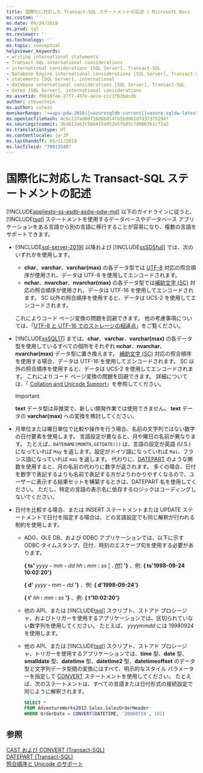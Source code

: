 ```yaml
---
title: 国際化に対応した Transact-SQL ステートメントの記述 | Microsoft Docs
ms.custom: ''
ms.date: 04/24/2019
ms.prod: sql
ms.reviewer: ''
ms.technology: ''
ms.topic: conceptual
helpviewer_keywords:
- writing international statements
- Transact-SQL international considerations
- international considerations [SQL Server], Transact-SQL
- Database Engine international considerations [SQL Server], Transact-SQL
- statements [SQL Server], international
- database international considerations [SQL Server], Transact-SQL
- dates [SQL Server], international considerations
ms.assetid: f0b10fee-27f7-45fe-aece-ccc3f63bdcdb
author: stevestein
ms.author: sstein
monikerRange: '>=aps-pdw-2016||=azuresqldb-current||=azure-sqldw-latest||>=sql-server-2016||=sqlallproducts-allversions||>=sql-server-linux-2017||=azuresqldb-mi-current'
ms.openlocfilehash: 4cbc237ad0df16dbb854fb5bd062d7d37375294f
ms.sourcegitcommit: 3bd813ab2c56b415a952e5fbd5cfd96b361c72a2
ms.translationtype: HT
ms.contentlocale: ja-JP
ms.lasthandoff: 09/11/2019
ms.locfileid: "70913548"
---
```

# <a name="write-international-transact-sql-statements"></a>国際化に対応した Transact-SQL ステートメントの記述
[!INCLUDE[appliesto-ss-asdb-asdw-pdw-md](../../includes/appliesto-ss-asdb-asdw-pdw-md.md)]
  以下のガイドラインに従うと、 [!INCLUDE[tsql](../../includes/tsql-md.md)] ステートメントを使用するデータベースやデータベース アプリケーションをある言語から別の言語に移行することが容易になり、複数の言語をサポートできます。  

-   [!INCLUDE[sql-server-2019](../../includes/sssqlv15-md.md)] 以降および [!INCLUDE[ssSDSfull](../../includes/sssdsfull-md.md)] では、次のいずれかを使用します。
    -   <bpt id="p1">**</bpt>char<ept id="p1">**</ept>、<bpt id="p2">**</bpt>varchar<ept id="p2">**</ept>、<bpt id="p3">**</bpt>varchar(max)<ept id="p3">**</ept> の各データ型では <bpt id="p4">[</bpt>UTF-8<ept id="p4">](../../relational-databases/collations/collation-and-unicode-support.md#utf8)</ept> 対応の照合順序が使用され、データは UTF-8 を使用してエンコードされます。
    -   **nchar**、**nvarchar**、**nvarchar(max)** の各データ型では[補助文字 (SC)](../../relational-databases/collations/collation-and-unicode-support.md#Supplementary_Characters) 対応の照合順序が使用され、データは UTF-16 を使用してエンコードされます。 SC 以外の照合順序を使用すると、データは UCS-2 を使用してエンコードされます。      

    これによりコード ページ変換の問題を回避できます。 他の考慮事項については、「[UTF-8 と UTF-16 でのストレージの相違点](../../relational-databases/collations/collation-and-unicode-support.md#storage_differences)」をご覧ください。  

-   [!INCLUDE[ssSQL17](../../includes/sssql17-md.md)] までは、**char**、**varchar**、**varchar(max)** の各データ型を使用しているすべての個所をそれぞれ **nchar**、**nvarchar**、**nvarchar(max)** データ型に置き換えます。 [補助文字 (SC)](../../relational-databases/collations/collation-and-unicode-support.md#Supplementary_Characters) 対応の照合順序を使用する場合、データは UTF-16 を使用してエンコードされます。 SC 以外の照合順序を使用すると、データは UCS-2 を使用してエンコードされます。 これによりコード ページ変換の問題を回避できます。 詳細については、「 [Collation and Unicode Support](../../relational-databases/collations/collation-and-unicode-support.md)」を参照してください。 

    > [!IMPORTANT]
    > **text** データ型は非推奨で、新しい開発作業では使用できません。 **text** データの **varchar(max)** への変換を検討してください。
  
-   月単位または曜日単位で比較や操作を行う場合、名前の文字列ではない数字の日付要素を使用します。 言語設定が異なると、月や曜日の名前が異なります。 たとえば、`DATENAME(MONTH,GETDATE())` は、言語の設定が英語 (U.S.) になっていれば `May` を返します。設定がドイツ語になっていれば `Mai`、フランス語になっていれば `mai` を返します。 代わりに、[DATEPART](../../t-sql/functions/datepart-transact-sql.md) のような関数を使用すると、月の名前の代わりに数字が返されます。 多くの場合、日付を数字で表記するよりも名前で表記する方がよりわかりやすくなるので、ユーザーに表示する結果セットを構築するときは、DATEPART 名を使用してください。 ただし、特定の言語の表示名に依存するロジックはコーディングしないでください。  
  
-   日付を比較する場合、または INSERT ステートメントまたは UPDATE ステートメントで日付を指定する場合は、どの言語設定でも同じ解釈が行われる制約を使用します。  
  
    -   ADO、OLE DB、および ODBC アプリケーションでは、以下に示す ODBC タイムスタンプ、日付、時刻のエスケープ句を使用する必要があります。  
  
         **{ ts'** _yyyy_ **-** _mm_ **-** _dd_ _hh_ **:** _mm_ **:** _ss_ [ **.** _fff_] **'}** 、例: **{ ts'1998-09-24 10:02:20'}**  
  
         **{ d'** _yyyy_ **-** _mm_ **-** _dd_ **'}** 、例: **{ d'1998-09-24'}**
  
         **{ t'** _hh_ **:** _mm_ **:** _ss_ **'}** 、例: **{ t'10:02:20'}**  
  
    -   他の API、または [!INCLUDE[tsql](../../includes/tsql-md.md)] スクリプト、ストアド プロシージャ、およびトリガーを使用するアプリケーションでは、区切られていない数字列を使用してください。 たとえば、 *yyyymmdd* には 19980924 を使用します。  
  
    -   他の API、または [!INCLUDE[tsql](../../includes/tsql-md.md)] スクリプト、ストアド プロシージャ、トリガーを使用するアプリケーションでは、**time** 型、**date** 型、**smalldate** 型、**datetime** 型、**datetime2** 型、**datetimeoffset** のデータ型と文字列データ型間の変換にはすべて、明示的なスタイル パラメーターを指定して [CONVERT](../../t-sql/functions/cast-and-convert-transact-sql.md) ステートメントを使用してください。 たとえば、次のステートメントは、すべての言語または日付形式の接続設定で同じように解釈されます。  
  
        ```sql  
        SELECT *  
        FROM AdventureWorks2012.Sales.SalesOrderHeader  
        WHERE OrderDate = CONVERT(DATETIME, '20060719', 101)  
        ```  
  
## <a name="see-also"></a>参照
[CAST および CONVERT &#40;Transact-SQL&#41;](../../t-sql/functions/cast-and-convert-transact-sql.md)     
[DATEPART &#40;Transact-SQL&#41;](../../t-sql/functions/datepart-transact-sql.md)        
[照合順序と Unicode のサポート](../../relational-databases/collations/collation-and-unicode-support.md)      
